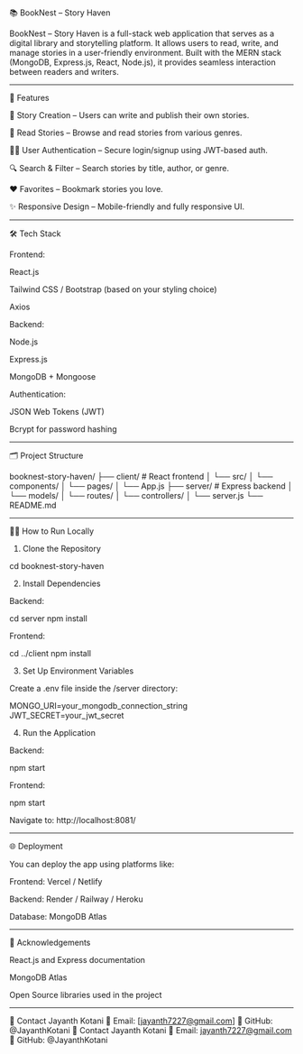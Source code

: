 📚 BookNest – Story Haven

BookNest – Story Haven is a full-stack web application that serves as a digital library and storytelling platform. It allows users to read, write, and manage stories in a user-friendly environment. Built with the MERN stack (MongoDB, Express.js, React, Node.js), it provides seamless interaction between readers and writers.

---

🚀 Features

📝 Story Creation – Users can write and publish their own stories.

📖 Read Stories – Browse and read stories from various genres.

🧑‍💻 User Authentication – Secure login/signup using JWT-based auth.

🔍 Search & Filter – Search stories by title, author, or genre.

❤ Favorites – Bookmark stories you love.

✨ Responsive Design – Mobile-friendly and fully responsive UI.

---

🛠 Tech Stack

Frontend:

React.js

Tailwind CSS / Bootstrap (based on your styling choice)

Axios


Backend:

Node.js

Express.js

MongoDB + Mongoose


Authentication:

JSON Web Tokens (JWT)

Bcrypt for password hashing



---

🗂 Project Structure

booknest-story-haven/
├── client/               # React frontend
│   └── src/
│       └── components/
│       └── pages/
│       └── App.js
├── server/               # Express backend
│   └── models/
│   └── routes/
│   └── controllers/
│   └── server.js
└── README.md


---

🧑‍💻 How to Run Locally

1. Clone the Repository

cd booknest-story-haven

2. Install Dependencies

Backend:

cd server
npm install

Frontend:

cd ../client
npm install

3. Set Up Environment Variables

Create a .env file inside the /server directory:

MONGO_URI=your_mongodb_connection_string
JWT_SECRET=your_jwt_secret


4. Run the Application

Backend:

npm start

Frontend:

npm start


Navigate to: http://localhost:8081/

---

🌐 Deployment

You can deploy the app using platforms like:

Frontend: Vercel / Netlify

Backend: Render / Railway / Heroku

Database: MongoDB Atlas

---

🙌 Acknowledgements

React.js and Express documentation

MongoDB Atlas

Open Source libraries used in the project

---

📧 Contact
Jayanth Kotani 📩 Email: [jayanth7227@gmail.com] 🔗 GitHub: @JayanthKotani 
📧 Contact
Jayanth Kotani
📩 Email: jayanth7227@gmail.com
🔗 GitHub: @JayanthKotani

